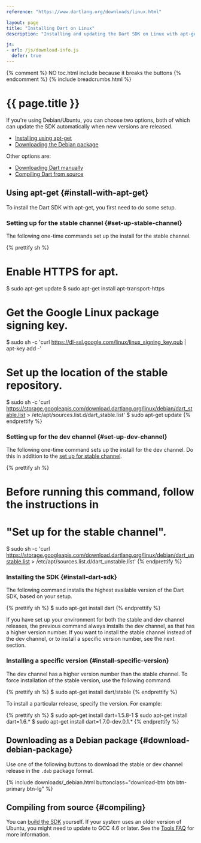 ```yaml
---
reference: "https://www.dartlang.org/downloads/linux.html"

layout: page
title: "Installing Dart on Linux"
description: "Installing and updating the Dart SDK on Linux with apt-get, a Debian package, and compiling from source."

js:
- url: /js/download-info.js
  defer: true
---
```


{% comment %}
  NO toc.html include because it breaks the buttons
{% endcomment %}
{% include breadcrumbs.html %}

# {{ page.title }}

If you're using Debian/Ubuntu, you can choose two options,
both of which can update the SDK automatically
when new versions are released.

* [Installing using apt-get](#install-with-apt-get)
* [Downloading the Debian package](#download-debian-package)

Other options are:

* [Downloading Dart manually](/downloads/archive/)
* [Compiling Dart from source](#compiling)


## Using apt-get {#install-with-apt-get}

To install the Dart SDK with apt-get, you first need to do some setup.

### Setting up for the stable channel {#set-up-stable-channel}

The following one-time commands set up the install for the stable channel.

{% prettify sh %}
# Enable HTTPS for apt.
$ sudo apt-get update
$ sudo apt-get install apt-transport-https
# Get the Google Linux package signing key.
$ sudo sh -c 'curl https://dl-ssl.google.com/linux/linux_signing_key.pub | apt-key add -'
# Set up the location of the stable repository.
$ sudo sh -c 'curl https://storage.googleapis.com/download.dartlang.org/linux/debian/dart_stable.list > /etc/apt/sources.list.d/dart_stable.list'
$ sudo apt-get update
{% endprettify %}


### Setting up for the dev channel {#set-up-dev-channel}

The following one-time command sets up the install for the dev channel.
Do this in addition to the [set up for stable channel](#set-up-stable-channel).

{% prettify sh %}
# Before running this command, follow the instructions in
# "Set up for the stable channel".
$ sudo sh -c 'curl https://storage.googleapis.com/download.dartlang.org/linux/debian/dart_unstable.list > /etc/apt/sources.list.d/dart_unstable.list'
{% endprettify %}


### Installing the SDK {#install-dart-sdk}

The following command installs the highest available version
of the Dart SDK, based on your setup.

{% prettify sh %}
$ sudo apt-get install dart
{% endprettify %}

If you have set up your environment for both the stable and dev channel
releases, the previous command always installs the dev channel, as that
has a higher version number.
If you want to install the stable channel instead of the dev channel,
or to install a specific version number, see the next section.


### Installing a specific version {#install-specific-version}

The dev channel has a higher version number than the stable channel.
To force installation of the stable version, use the following command.

{% prettify sh %}
$ sudo apt-get install dart/stable
{% endprettify %}

To install a particular release, specify the version.
For example:

{% prettify sh %}
$ sudo apt-get install dart=1.5.8-1
$ sudo apt-get install dart=1.6.*
$ sudo apt-get install dart=1.7.0-dev.0.1.*
{% endprettify %}


## Downloading as a Debian package {#download-debian-package}

Use one of the following buttons to download the stable or
dev channel release in the `.deb` package format.

{% include downloads/_debian.html buttonclass="download-btn btn btn-primary btn-lg" %}

## Compiling from source {#compiling}

You can [build the SDK](https://github.com/dart-lang/sdk/wiki/Building) yourself.
If your system uses an older version of Ubuntu,
you might need to update to GCC 4.6 or later.
See the [Tools FAQ](/tools/faq.html) for more information.
